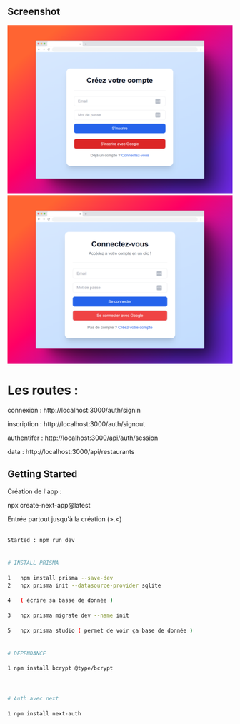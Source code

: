 
## Screenshot

<img src="https://github.com/Mika73100/api/blob/main/public/300shots_so.png"/>

<img src="https://github.com/Mika73100/api/blob/main/public/638shots_so.png"/>



# Les routes : 

connexion : http://localhost:3000/auth/signin

inscription : http://localhost:3000/auth/signout

authentifer : http://localhost:3000/api/auth/session

data : http://localhost:3000/api/restaurants


## Getting Started

Création de l'app : 

npx create-next-app@latest

Entrée partout jusqu'à la création (>.<)

```bash START

Started : npm run dev


# INSTALL PRISMA

1   npm install prisma --save-dev
2   npx prisma init --datasource-provider sqlite

4   ( écrire sa basse de donnée )

3   npx prisma migrate dev --name init

5   npx prisma studio ( permet de voir ça base de donnée )


# DEPENDANCE

1 npm install bcrypt @type/bcrypt



# Auth avec next

1 npm install next-auth




        



